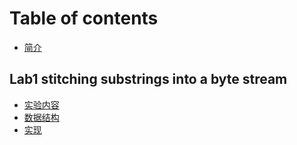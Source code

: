 # Table of contents

* [简介](README.md)

## Lab1 stitching substrings into a byte stream

* [实验内容](lab1-stitching-substrings-into-a-byte-stream/shi-yan-nei-rong.md)
* [数据结构](lab1-stitching-substrings-into-a-byte-stream/shu-ju-jie-gou.md)
* [实现](lab1-stitching-substrings-into-a-byte-stream/shi-xian.md)
